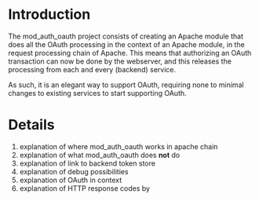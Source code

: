 # Introduction #

The mod\_auth\_oauth project consists of creating an Apache module that does all the OAuth processing in the context of an Apache module, in the request processing chain of Apache. This means that authorizing an OAuth transaction can now be done by the webserver, and this releases the processing from each and every (backend) service.

As such, it is an elegant way to support OAuth, requiring none to minimal changes to existing services to start supporting OAuth.


# Details #

  1. explanation of where mod\_auth\_oauth works in apache chain
  1. explanation of what mod\_auth\_oauth does **not** do
  1. explanation of link to backend token store
  1. explanation of debug possibilities
  1. explanation of OAuth in context
  1. explanation of HTTP response codes by